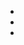 
<!-- Add your navigation menu here !-->

* [<i class="fa fa-home  "></i>][Home]
* [<i class="fa fa-rss  "></i>](/posts/feeds/atom.xml)
* [<i class="fa fa-envelope  "></i>][Contact]

<!--

[<i class="icon-legal " title="Legalese"/>](/legal/)

[<i class="icon-archive " title="Archive"/>](/posts/archive/)
-->

[Home]:     </>                "Home"
[Research]: </research/>       "Research"
[Teaching]: </teaching/>       "Teaching"
[Software]: </software/>       "Software"
[Contact]:  </contact/>         "Contact"
